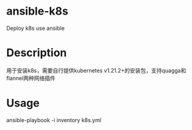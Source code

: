 # ansible-k8s
Deploy k8s use ansible


# Description

用于安装k8s，需要自行提供kubernetes v1.21.2+的安装包，支持quagga和flannel两种网络插件

# Usage

ansible-playbook -i inventory k8s.yml
